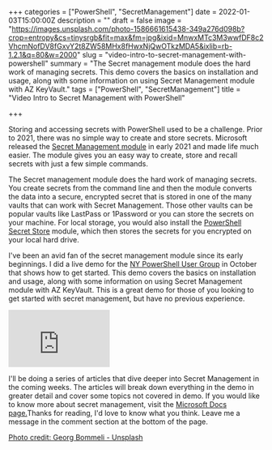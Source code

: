 +++
categories = ["PowerShell", "SecretManagement"]
date = 2022-01-03T15:00:00Z
description = ""
draft = false
image = "https://images.unsplash.com/photo-1586661615438-349a276d098b?crop=entropy&cs=tinysrgb&fit=max&fm=jpg&ixid=MnwxMTc3M3wwfDF8c2VhcmNofDV8fGxvY2t8ZW58MHx8fHwxNjQwOTkzMDA5&ixlib=rb-1.2.1&q=80&w=2000"
slug = "video-intro-to-secret-management-with-powershell"
summary = "The Secret management module does the hard work of managing secrets. This demo covers the basics on installation and usage, along with some information on using Secret Management module with AZ KeyVault."
tags = ["PowerShell", "SecretManagement"]
title = "Video Intro to Secret Management with PowerShell"

+++


Storing and accessing secrets with PowerShell used to be a challenge. Prior to 2021, there was no simple way to create and store secrets. Microsoft released the [Secret Management module](https://www.powershellgallery.com/packages/Microsoft.PowerShell.SecretManagement/) in early 2021 and made life much easier. The module gives you an easy way to create, store and recall secrets with just a few simple commands.

The Secret management module does the hard work of managing secrets. You create secrets from the command line and then the module converts the data into a secure, encrypted secret that is stored in one of the many vaults that can work with Secret Management. Those other vaults can be popular vaults like LastPass or 1Password or you can store the secrets on your machine. For local storage, you would also install the [PowerShell Secret Store](https://www.powershellgallery.com/packages/Microsoft.PowerShell.SecretStore/) module, which then stores the secrets for you encrypted on your local hard drive.

I've been an avid fan of the secret management module since its early beginnings. I did a live demo for the [NY PowerShell User Group](https://www.meetup.com/NycPowershellMeetup/) in October that shows how to get started. This demo covers the basics on installation and usage, along with some information on using Secret Management module with AZ KeyVault. This is a great demo for those of you looking to get started with secret management, but have no previous experience.



<iframe width="200" height="113" src="https://www.youtube.com/embed/vEniQPooUSs?feature=oembed" frameborder="0" allow="accelerometer; autoplay; clipboard-write; encrypted-media; gyroscope; picture-in-picture" allowfullscreen></iframe>



I'll be doing a series of articles that dive deeper into Secret Management in the coming weeks. The articles will break down everything in the demo in greater detail and cover some topics not covered in demo. If you would like to know more about secret management, visit the [Microsoft Docs page.](https://docs.microsoft.com/en-us/powershell/module/microsoft.powershell.secretmanagement/?view=ps-modules)Thanks for reading, I'd love to know what you think. Leave me a message in the comment section at the bottom of the page.

[Photo credit: Georg Bommeli - Unsplash](https://unsplash.com/@calina?utm_source=unsplash&utm_medium=referral&utm_content=creditCopyText)

